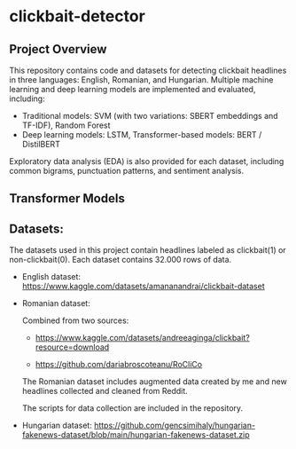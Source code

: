 # clickbait-detector

## Project Overview

This repository contains code and datasets for detecting clickbait headlines in three languages: English, Romanian, and Hungarian. Multiple machine learning and deep learning models are implemented and evaluated, including:
- Traditional models: SVM (with two variations: SBERT embeddings and TF-IDF), Random Forest
- Deep learning models: LSTM, Transformer-based models: BERT / DistilBERT

Exploratory data analysis (EDA) is also provided for each dataset, including common bigrams, punctuation patterns, and sentiment analysis.

## Transformer Models

## Datasets:

The datasets used in this project contain headlines labeled as clickbait(1) or non-clickbait(0). Each dataset contains 32.000 rows of data.
- English dataset: https://www.kaggle.com/datasets/amananandrai/clickbait-dataset
- Romanian dataset:
  
  Combined from two sources:
  
  - https://www.kaggle.com/datasets/andreeaginga/clickbait?resource=download
    
  - https://github.com/dariabroscoteanu/RoCliCo
  
  The Romanian dataset includes augmented data created by me and new headlines collected and cleaned from Reddit.
  
  The scripts for data collection are included in the repository.
  
- Hungarian dataset: https://github.com/gencsimihaly/hungarian-fakenews-dataset/blob/main/hungarian-fakenews-dataset.zip

